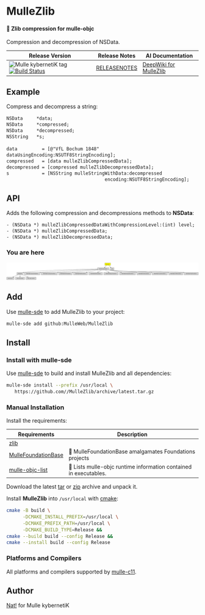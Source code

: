 # MulleZlib

#### 🐘 Zlib compression for mulle-objc

Compression and decompression of NSData.


| Release Version                                       | Release Notes  | AI Documentation
|-------------------------------------------------------|----------------|---------------
| ![Mulle kybernetiK tag](https://img.shields.io/github/tag/MulleWeb/MulleZlib.svg) [![Build Status](https://github.com/MulleWeb/MulleZlib/workflows/CI/badge.svg)](//github.com/MulleWeb/MulleZlib/actions) | [RELEASENOTES](RELEASENOTES.md) | [DeepWiki for MulleZlib](https://deepwiki.com/MulleWeb/MulleZlib)





## Example

Compress and decompress a string:

``` objc
NSData     *data;
NSData     *compressed;
NSData     *decompressed;
NSString   *s;

data         = [@"VfL Bochum 1848" dataUsingEncoding:NSUTF8StringEncoding];
compressed   = [data mulleZlibCompressedData];
decompressed = [compressed mulleZlibDecompressedData];
s            = [NSString mulleStringWithData:decompressed
                                    encoding:NSUTF8StringEncoding];
```



## API

Adds the following compression and decompressions methods to **NSData**:

``` objc
- (NSData *) mulleZlibCompressedDataWithCompressionLevel:(int) level;
- (NSData *) mulleZlibCompressedData;
- (NSData *) mulleZlibDecompressedData;
```


### You are here

![Overview](overview.dot.svg)


## Add

Use [mulle-sde](//github.com/mulle-sde) to add MulleZlib to your project:

``` sh
mulle-sde add github:MulleWeb/MulleZlib
```

## Install

### Install with mulle-sde

Use [mulle-sde](//github.com/mulle-sde) to build and install MulleZlib and all dependencies:

``` sh
mulle-sde install --prefix /usr/local \
   https://github.com//MulleZlib/archive/latest.tar.gz
```

### Manual Installation

Install the requirements:

| Requirements                                 | Description
|----------------------------------------------|-----------------------
| [zlib](https://github.com/madler/zlib)             | 
| [MulleFoundationBase](https://github.com/MulleFoundation/MulleFoundationBase)             | 🧱 MulleFoundationBase amalgamates Foundations projects
| [mulle-objc-list](https://github.com/mulle-objc/mulle-objc-list)             | 📒 Lists mulle-objc runtime information contained in executables.

Download the latest [tar](https://github.com/MulleWeb/MulleZlib/archive/refs/tags/latest.tar.gz) or [zip](https://github.com/MulleWeb/MulleZlib/archive/refs/tags/latest.zip) archive and unpack it.

Install **MulleZlib** into `/usr/local` with [cmake](https://cmake.org):

``` sh
cmake -B build \
      -DCMAKE_INSTALL_PREFIX=/usr/local \
      -DCMAKE_PREFIX_PATH=/usr/local \
      -DCMAKE_BUILD_TYPE=Release &&
cmake --build build --config Release &&
cmake --install build --config Release
```

### Platforms and Compilers

All platforms and compilers supported by
[mulle-c11](//github.com/mulle-c/mulle-c11).


## Author

[Nat!](https://mulle-kybernetik.com/weblog) for Mulle kybernetiK  

